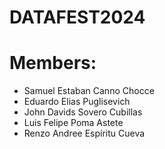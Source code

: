 # DATAFEST2024

# Members:
- Samuel Estaban Canno Chocce
- Eduardo Elias Puglisevich
- John Davids Sovero Cubillas
- Luis Felipe Poma Astete
- Renzo Andree Espíritu Cueva
